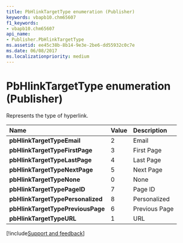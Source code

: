 ```yaml
---
title: PbHlinkTargetType enumeration (Publisher)
keywords: vbapb10.chm65607
f1_keywords:
- vbapb10.chm65607
api_name:
- Publisher.PbHlinkTargetType
ms.assetid: ee45c38b-8b14-9e3e-2be6-dd55932c0c7e
ms.date: 06/08/2017
ms.localizationpriority: medium
---
```



# PbHlinkTargetType enumeration (Publisher)

Represents the type of hyperlink.



|Name|Value|Description|
|:-----|:-----|:-----|
| **pbHlinkTargetTypeEmail**|2|Email|
| **pbHlinkTargetTypeFirstPage**|3|First Page|
| **pbHlinkTargetTypeLastPage**|4|Last Page|
| **pbHlinkTargetTypeNextPage**|5|Next Page|
| **pbHlinkTargetTypeNone**|0|None|
| **pbHlinkTargetTypePageID**|7|Page ID|
| **pbHlinkTargetTypePersonalized**|8|Personalized|
| **pbHlinkTargetTypePreviousPage**|6|Previous Page|
| **pbHlinkTargetTypeURL**|1|URL|

[!include[Support and feedback](~/includes/feedback-boilerplate.md)]